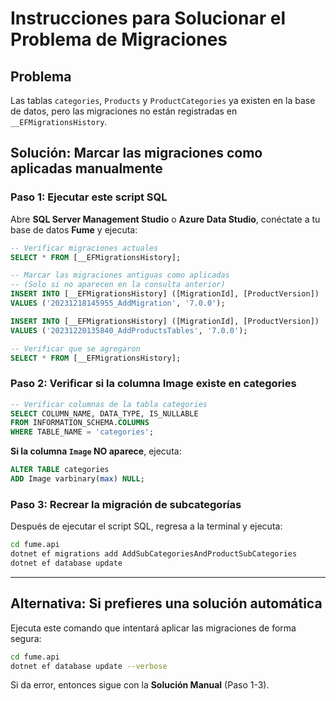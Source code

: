 # Instrucciones para Solucionar el Problema de Migraciones

## Problema
Las tablas `categories`, `Products` y `ProductCategories` ya existen en la base de datos, pero las migraciones no están registradas en `__EFMigrationsHistory`.

## Solución: Marcar las migraciones como aplicadas manualmente

### Paso 1: Ejecutar este script SQL

Abre **SQL Server Management Studio** o **Azure Data Studio**, conéctate a tu base de datos **Fume** y ejecuta:

```sql
-- Verificar migraciones actuales
SELECT * FROM [__EFMigrationsHistory];

-- Marcar las migraciones antiguas como aplicadas
-- (Solo si no aparecen en la consulta anterior)
INSERT INTO [__EFMigrationsHistory] ([MigrationId], [ProductVersion])
VALUES ('20231218145955_AddMigration', '7.0.0');

INSERT INTO [__EFMigrationsHistory] ([MigrationId], [ProductVersion])
VALUES ('20231220135840_AddProductsTables', '7.0.0');

-- Verificar que se agregaron
SELECT * FROM [__EFMigrationsHistory];
```

### Paso 2: Verificar si la columna Image existe en categories

```sql
-- Verificar columnas de la tabla categories
SELECT COLUMN_NAME, DATA_TYPE, IS_NULLABLE
FROM INFORMATION_SCHEMA.COLUMNS
WHERE TABLE_NAME = 'categories';
```

**Si la columna `Image` NO aparece**, ejecuta:

```sql
ALTER TABLE categories
ADD Image varbinary(max) NULL;
```

### Paso 3: Recrear la migración de subcategorías

Después de ejecutar el script SQL, regresa a la terminal y ejecuta:

```bash
cd fume.api
dotnet ef migrations add AddSubCategoriesAndProductSubCategories
dotnet ef database update
```

---

## Alternativa: Si prefieres una solución automática

Ejecuta este comando que intentará aplicar las migraciones de forma segura:

```bash
cd fume.api
dotnet ef database update --verbose
```

Si da error, entonces sigue con la **Solución Manual** (Paso 1-3).

